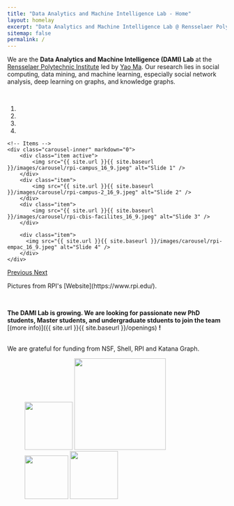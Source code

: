 ```yaml
---
title: "Data Analytics and Machine Intelligence Lab - Home"
layout: homelay
excerpt: "Data Analytics and Machine Intelligence Lab @ Rensselaer Polytechnic Institute."
sitemap: false
permalink: /
---
```


We are the **Data Analytics and Machine Intelligence (DAMI) Lab** at the [Rensselaer Polytechnic Institute](https://www.rpi.edu/) led by [Yao Ma](https://yaoma24.github.io/). Our research lies in social computing, data mining, and machine learning, especially social network analysis, deep learning on graphs, and knowledge graphs. 

<br>

<link rel = "stylesheet" href="/dami-lab/main.css">

<div markdown="0" id="carousel" class="carousel slide" data-ride="carousel" data-interval="4000" data-pause="hover" >
    <!-- Menu -->
    <ol class="carousel-indicators">
        <li data-target="#carousel" data-slide-to="0" class="active"></li>
        <li data-target="#carousel" data-slide-to="1"></li>
        <li data-target="#carousel" data-slide-to="2"></li>
        <li data-target="#carousel" data-slide-to="3"></li>
        <!-- <li data-target="#carousel" data-slide-to="4"></li> -->
        <!-- <li data-target="#carousel" data-slide-to="5"></li>
        <li data-target="#carousel" data-slide-to="6"></li> -->
    </ol>

    <!-- Items -->
    <div class="carousel-inner" markdown="0">
        <div class="item active">
            <img src="{{ site.url }}{{ site.baseurl }}/images/carousel/rpi-campus_16_9.jpeg" alt="Slide 1" />
        </div>
        <div class="item">
            <img src="{{ site.url }}{{ site.baseurl }}/images/carousel/rpi-campus-2_16_9.jpeg" alt="Slide 2" />
        </div>
        <div class="item">
            <img src="{{ site.url }}{{ site.baseurl }}/images/carousel/rpi-cbis-facilites_16_9.jpeg" alt="Slide 3" />
        </div>

        <div class="item">
          <img src="{{ site.url }}{{ site.baseurl }}/images/carousel/rpi-empac_16_9.jpeg" alt="Slide 4" />
        </div>
    </div>
  <a class="left carousel-control" href="#carousel" role="button" data-slide="prev">
    <span class="glyphicon glyphicon-chevron-left" aria-hidden="true"></span>
    <span class="sr-only">Previous</span>
  </a>
  <a class="right carousel-control" href="#carousel" role="button" data-slide="next">
    <span class="glyphicon glyphicon-chevron-right" aria-hidden="true"></span>
    <span class="sr-only">Next</span>
  </a>
</div>

<div class="center">
  <p> Pictures from RPI's [Website](https://www.rpi.edu/).</p>
  <p></p>
  <p></p>
</div>

<br>
 
 **The DAMI Lab is growing. We are looking for passionate new PhD students, Master students, and undergraduate stduents to join the team** [(more info)]({{ site.url }}{{ site.baseurl }}/openings) **!**


<br>
We are grateful for funding from NSF, Shell, RPI and Katana Graph. 
<br>
<div class="center">
<figure class="fourth">
  <img src="{{ site.url }}{{ site.baseurl }}/images/logopic/NSF_Logo.jpeg" style="width: 110px">
  <img src="{{ site.url }}{{ site.baseurl }}/images/logopic/rpi_logo.png" style="width: 210px">
  <!-- <br> -->
  <img src = "{{ site.url }}{{ site.baseurl }}/images/logopic/logo_shell.png" style="width: 100px">
  <img src="{{ site.url }}{{ site.baseurl }}/images/logopic/katana_logo.png" style="width: 110px">
</figure>
</div>
